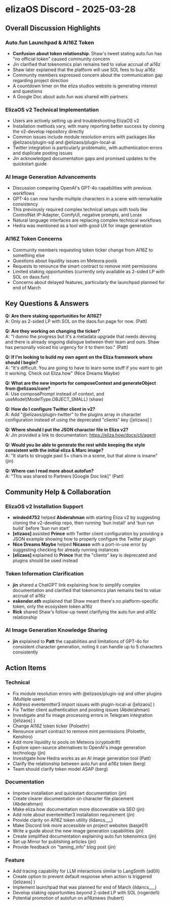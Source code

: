# elizaOS Discord - 2025-03-28

## Overall Discussion Highlights

### Auto.fun Launchpad & AI16Z Token
- **Confusion about token relationship**: Shaw's tweet stating auto.fun has "no official token" caused community concern
- Jin clarified that tokenomics plan remains tied to value accrual of ai16z
- Shaw later explained that the platform will use SOL fees to buy ai16z
- Community members expressed concern about the communication gap regarding project direction
- A countdown timer on the eliza studios website is generating interest and questions
- A Google Doc about auto.fun was shared with partners

### ElizaOS v2 Technical Implementation
- Users are actively setting up and troubleshooting ElizaOS v2
- Installation methods vary, with many reporting better success by cloning the v2-develop repository directly
- Common issues include module resolution errors with packages like @elizaos/plugin-sql and @elizaos/plugin-local-ai
- Twitter integration is particularly problematic, with authentication errors and duplicate posting issues
- Jin acknowledged documentation gaps and promised updates to the quickstart guide

### AI Image Generation Advancements
- Discussion comparing OpenAI's GPT-4o capabilities with previous workflows
- GPT-4o can now handle multiple characters in a scene with remarkable consistency
- This previously required complex technical setups with tools like ControlNet IP-Adapter, ComfyUI, negative prompts, and Loras
- Natural language interfaces are replacing complex technical workflows
- Hedra was mentioned as a tool with good UX for image generation

### AI16Z Token Concerns
- Community members requesting token ticker change from AI16Z to something else
- Questions about liquidity issues on Meteora pools
- Requests to renounce the smart contract to remove mint permissions
- Limited staking opportunities (currently only available as 2-sided LP with SOL on daos.fun)
- Concerns about delayed features, particularly the launchpad planned for end of March

## Key Questions & Answers

**Q: Are there staking opportunities for AI16Z?**  
A: Only as 2-sided LP with SOL on the daos.fun page for now. (Patt)

**Q: Are they working on changing the ticker?**  
A: "I dunno the progress but it's a metadata upgrade that needs devving and there is already ongoing dialogue between their team and ours. Shaw has personally voiced his urgency for it to them too." (Patt)

**Q: If I'm looking to build my own agent on the Eliza framework where should I begin?**  
A: "It's difficult. You are going to have to learn some stuff if you want to get it working. Check out Eliza.how" (Nice Dreams Maybe)

**Q: What are the new imports for composeContext and generateObject from @elizaos/core?**  
A: Use composePrompt instead of context, and useModel(ModelType.OBJECT_SMALL) (shaw)

**Q: How do I configure Twitter client in v2?**  
A: Add "@elizaos/plugin-twitter" to the plugins array in character configuration instead of using the deprecated "clients" key ([elizaos] <dankvr>)

**Q: Where should I put the JSON character file in Eliza v2?**  
A: Jin provided a link to documentation: https://eliza.how/docs/cli/agent

**Q: Would you be able to generate the rest while keeping the style consistent with the initial eliza & Marc image?**  
A: "It starts to struggle past 5+ chars in a scene, but that alone is insane" (jin)

**Q: Where can I read more about autofun?**  
A: "This was shared to Partners [Google Doc link]" (Patt)

## Community Help & Collaboration

### ElizaOS v2 Installation Support
- **winded4752** helped **Abderahman** with starting Eliza v2 by suggesting cloning the v2-develop repo, then running 'bun install' and 'bun run build' before 'bun run start'
- **[elizaos] <dankvr>** assisted **Prince** with Twitter client configuration by providing a JSON example showing how to properly configure the Twitter plugin
- **Nice Dreams Maybe** helped **Nicasso** with a port-in-use error by suggesting checking for already running instances
- **[elizaos] <kaisermerkle>** explained to **Prince** that the "clients" key is deprecated and plugins should be used instead

### Token Information Clarification
- **jin** shared a ChatGPT link explaining how to simplify complex documentation and clarified that tokenomics plan remains tied to value accrual of ai16z
- **eskender.eth** explained that Shaw meant there's no platform-specific token, only the ecosystem token ai16z
- **Rick** shared Shaw's follow-up tweet clarifying the auto.fun and ai16z relationship

### AI Image Generation Knowledge Sharing
- **jin** explained to **Patt** the capabilities and limitations of GPT-4o for consistent character generation, noting it can handle up to 5 characters consistently

## Action Items

### Technical
- Fix module resolution errors with @elizaos/plugin-sql and other plugins (Multiple users)
- Address eventemitter3 import issues with plugin-local-ai ([elizaos] <dankvr>)
- Fix Twitter client authentication and posting issues (Abderahman)
- Investigate and fix image processing errors in Telegram integration ([elizaos] <dankvr>)
- Change AI16Z token ticker (Poloethr)
- Renounce smart contract to remove mint permissions (Poloethr, Kenshiro)
- Add more liquidity to pools on Meteora (cryptodrift)
- Explore open-source alternatives to OpenAI's image generation technology (jin)
- Investigate how Hedra works as an AI image generation tool (Patt)
- Clarify the relationship between auto.fun and ai16z token (berg)
- Team should clarify token model ASAP (berg)

### Documentation
- Improve installation and quickstart documentation (jin)
- Create clearer documentation on character file placement (Abderahman)
- Make eliza.how documentation more discoverable via SEO (jin)
- Add note about eventemitter3 installation requirement (jin)
- Provide clarity on AI16Z token utility (ildancs___)
- Make Discord link more accessible on project websites (basje01)
- Write a guide about the new image generation capabilities (jin)
- Create simplified documentation explaining auto.fun tokenomics (jin)
- Set up Mirror for publishing articles (jin)
- Provide feedback on "taming_info" blog post (jin)

### Feature
- Add tracing capability for LLM interactions similar to LangSmith (ad0ll)
- Create option to prevent default response when action is triggered ([elizaos] <dankvr>)
- Implement launchpad that was planned for end of March (ildancs___)
- Develop staking opportunities beyond 2-sided LP with SOL (rogerdefi)
- Potential promotion of autofun on ai16znews (hubert)